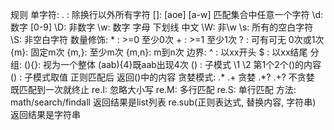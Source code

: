规则
    单字符:
        . : 除换行以外所有字符
        []: [aoe] [a-w] 匹配集合中任意一个字符
        \d: 数字 [0-9]
        \D: 非数字
        \w: 数字 字母 下划线 中文 
        \W: 非\w
        \s: 所有的空白字符
        \S: 非空白字符
    数量修饰:
        * : >=0 至少0次
        + : >=1 至少1次
        ? : 可有可无 0次或1次
        {m}: 固定m次
        {m,}: 至少m次
        {m,n}: m到n次
    边界:
        ^ : 以xx开头
        $ : 以xx结尾
    分组:
        (){}: 视为一个整体    (aab){4}既aab出现4次
        () : 子模式    \1 \2 第1个2个()的内容
        () : 子模式取值 正则匹配后 返回()中的内容
    贪婪模式:
        .*  .+ 贪婪
        .*? .+? 不贪婪 既匹配到一次就终止
        re.I: 忽略大小写
        re.M: 多行匹配
        re.S: 单行匹配
    方法:
        math/search/findall                 返回结果是list列表
        re.sub(正则表达式, 替换内容, 字符串)   返回结果是字符串